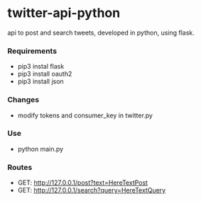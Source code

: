 # twitter-api-python
api to post and search tweets, developed in python, using flask.

### Requirements
- pip3 instal flask
- pip3 install oauth2
- pip3 install json

### Changes
 - modify tokens and consumer_key in twitter.py
 

### Use
- python main.py

### Routes
- GET:  http://127.0.0.1/post?text=HereTextPost
- GET:  http://127.0.0.1/search?query=HereTextQuery


